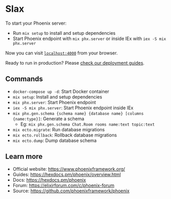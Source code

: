 # Slax

To start your Phoenix server:

  * Run `mix setup` to install and setup dependencies
  * Start Phoenix endpoint with `mix phx.server` or inside IEx with `iex -S mix phx.server`

Now you can visit [`localhost:4000`](http://localhost:4000) from your browser.

Ready to run in production? Please [check our deployment guides](https://hexdocs.pm/phoenix/deployment.html).

## Commands

  * `docker-compose up -d`: Start Docker container
  * `mix setup`: Install and setup dependencies
  * `mix phx.server`: Start Phoenix endpoint
  * `iex -S mix phx.server`: Start Phoenix endpoint inside IEx
  * `mix phx.gen.schema {schema name} {database name} [columns {name:type}]`: Generate a schema
    * Eg: `mix phx.gen.schema Chat.Room rooms name:text topic:text`
  * `mix ecto.migrate`: Run database migrations
  * `mix ecto.rollback`: Rollback database migrations
  * `mix ecto.dump`: Dump database schema

## Learn more

  * Official website: https://www.phoenixframework.org/
  * Guides: https://hexdocs.pm/phoenix/overview.html
  * Docs: https://hexdocs.pm/phoenix
  * Forum: https://elixirforum.com/c/phoenix-forum
  * Source: https://github.com/phoenixframework/phoenix
